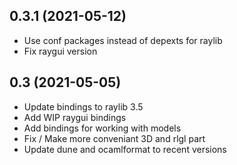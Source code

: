 0.3.1 (2021-05-12)
-----------------

* Use conf packages instead of depexts for raylib
* Fix raygui version

0.3 (2021-05-05)
----------------

* Update bindings to raylib 3.5
* Add WIP raygui bindings
* Add bindings for working with models
* Fix / Make more conveniant 3D and rlgl part
* Update dune and ocamlformat to recent versions

